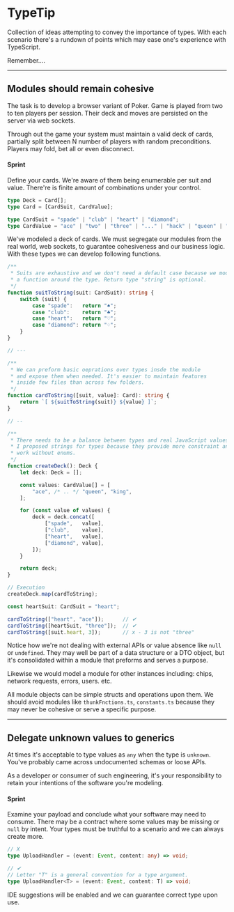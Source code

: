 # TypeTip

Collection of ideas attempting to convey the importance of types. With each scenario there's a rundown of points which may ease one's experience with TypeScript.

Remember....

---
## Modules should remain cohesive

The task is to develop a browser variant of Poker. Game is played from two to ten players per session. Their deck and moves are persisted on the server via web sockets.

Through out the game your system must maintain a valid deck of cards, partially split between N number of players with random preconditions. Players may fold, bet all or even disconnect.

#### Sprint

Define your cards. We're aware of them being enumerable per suit and value. There're is finite amount of combinations under your control.

```TypeScript
type Deck = Card[];
type Card = [CardSuit, CardValue];

type CardSuit = "spade" | "club" | "heart" | "diamond";
type CardValue = "ace" | "two" | "three" | "..." | "hack" | "queen" | "king";
```

We've modeled a deck of cards. We must segregate our modules from the real world, web sockets, to guarantee cohesiveness and our business logic. With these types we can develop following functions.

```TypeScript
/**
 * Suits are exhaustive and we don't need a default case because we modeled
 * a function around the type. Return type "string" is optional.
 */
function suitToString(suit: CardSuit): string {
	switch (suit) {
		case "spade":   return "♠";
		case "club":    return "♣";
		case "heart":   return "♡";
		case "diamond": return "♢";
	}
}

// ---

/**
 * We can preform basic oeprations over types insde the module
 * and expose them when needed. It's easier to maintain features
 * inside few files than across few folders.
 */
function cardToString([suit, value]: Card): string {
	return `[ ${suitToString(suit)} ${value} ]`;
}

// --

/**
 * There needs to be a balance between types and real JavaScript values.
 * I proposed strings for types because they provide more constraint and
 * work without enums.
 */
function createDeck(): Deck {
	let deck: Deck = [];

	const values: CardValue[] = [
		"ace", /* .. */ "queen", "king",
	];

	for (const value of values) {
		deck = deck.concat([
			["spade",   value],
			["club",    value],
			["heart",   value],
			["diamond", value],
		]);
	}

	return deck;
}

// Execution
createDeck.map(cardToString);

const heartSuit: CardSuit = "heart";

cardToString(["heart", "ace"]);      // ✔
cardToString([heartSuit, "three"]);  // ✔
cardToString([suit.heart, 3]);       // x - 3 is not "three"
```

Notice how we're not dealing with external APIs or value absence like `null` or `undefined`. They may well be part of a data structure or a DTO object, but it's consolidated within a module that preforms and serves a purpose.

Likewise we would model a module for other instances including: chips, network requests, errors, users. etc.

All module objects can be simple structs and operations upon them. We should avoid modules like `thunkFnctions.ts`, `constants.ts` because they may never be cohesive or serve a specific purpose.

---
## Delegate unknown values to generics

At times it's acceptable to type values as  `any` when the type is `unknown`. You've probably came across undocumented schemas or loose APIs.

As a developer or consumer of such engineering, it's your responsibility to retain your intentions of the software you're modeling.

#### Sprint

Examine your payload and conclude what your software may need to consume. There may be a contract where some values may be missing or `null` by intent. Your types must be truthful to a scenario and we can always create more.

```TypeScript
// X
type UploadHandler = (event: Event, content: any) => void;

// ✔
// Letter "T" is a general convention for a type argument.
type UploadHandler<T> = (event: Event, content: T) => void;
```

IDE suggestions will be enabled and we can guarantee correct type upon use.
